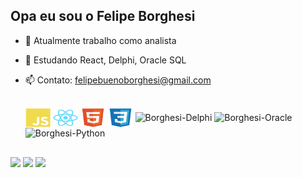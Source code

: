 ## Opa eu sou o Felipe Borghesi

- 🔭 Atualmente trabalho como analista
- 🌱 Estudando React, Delphi, Oracle SQL
- 📫 Contato: felipebuenoborghesi@gmail.com

  <div style="display: inline_block"><br>
  <img align="center" alt="Borghesi-Js" height="30" width="40" src="https://raw.githubusercontent.com/devicons/devicon/master/icons/javascript/javascript-plain.svg">
  <img align="center" alt="Borghesi-React" height="30" width="40" src="https://raw.githubusercontent.com/devicons/devicon/master/icons/react/react-original.svg">
  <img align="center" alt="Borghesi-HTML" height="30" width="40" src="https://raw.githubusercontent.com/devicons/devicon/master/icons/html5/html5-original.svg">
  <img align="center" alt="Borghesi-CSS" height="30" width="40" src="https://raw.githubusercontent.com/devicons/devicon/master/icons/css3/css3-original.svg">
  <img align="center" alt="Borghesi-Delphi" height="30" width="40" src="https://www.svgrepo.com/show/330281/delphi.svg">
  <img align="center" alt="Borghesi-Oracle" height="30" width="40" src="https://www.svgrepo.com/show/355152/oracle.svg">
  <img align="center" alt="Borghesi-Python" height="30" width="40" src="https://cdn.jsdelivr.net/gh/devicons/devicon@latest/icons/python/python-original.svg">
</div>
  
  ##
 
<div>
  <a href="https://www.instagram.com/felipeborghesi/" target="_blank"><img src="https://img.shields.io/badge/-Instagram-%23E4405F?style=for-the-badge&logo=instagram&logoColor=white" target="_blank"></a>
  <a href = "mailto:felipebuenoborghesi@gmail.com"><img src="https://img.shields.io/badge/-Gmail-%23333?style=for-the-badge&logo=gmail&logoColor=white" target="_blank"></a>
  <a href="https://www.linkedin.com/in/felipe-borghesi-575594217/" target="_blank"><img src="https://img.shields.io/badge/-LinkedIn-%230077B5?style=for-the-badge&logo=linkedin&logoColor=white" target="_blank"></a> 

</div>
